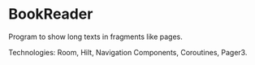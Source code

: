 # BookReader
Program to show long texts in fragments like pages.

Technologies: Room, Hilt, Navigation Components, Coroutines, Pager3.
